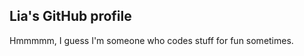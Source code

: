 ## Lia's GitHub profile

Hmmmmm, I guess I'm someone who codes stuff for fun sometimes.

<!---
NullSeile/NullSeile is a ✨ special ✨ repository because its `README.md` (this file) appears on your GitHub profile.
You can click the Preview link to take a look at your changes.
--->
